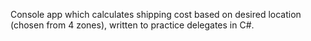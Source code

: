 Console app which calculates shipping cost based on desired location (chosen from 4 zones), written to practice delegates in C#.
